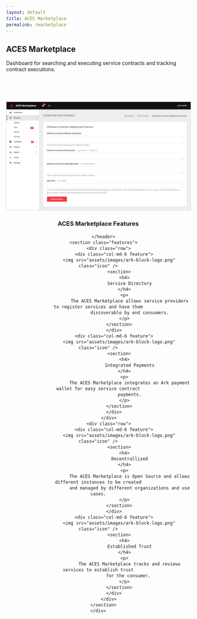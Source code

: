 ```yaml
---
layout: default
title: ACES Marketplace
permalink: /marketplace
---
```


<div class="spacial-features customFadeInUp" data-scroll="">
    <section class="container">
        <div class="row">
            <div class="col-12">
                <div class="header">
                    <h2>ACES Marketplace</h2>
                    <p>
                        Dashboard for searching and executing service contracts
                        and tracking contract executions.
                    </p>
                </div>
            </div>
        </div>
    </section>
</div>

<div class="customFadeInUp" data-scroll="" style="margin: 80px auto 0; max-width: 1400px;">
        <img src="assets/images/aces-marketplace-contract-form.png" class="img-fluid" style="border: 1px solid #ddd">
</div>


<div class="index-features" data-scroll>
    <div class="container">
        <header>
            <h3>ACES Marketplace Features</h3>

        </header>
        <section class="features">
            <div class="row">
                <div class="col-md-6 feature">
                    <img src="assets/images/ark-block-logo.png" class="icon" />
                    <section>
                        <h4>
                            Service Directory
                        </h4>
                        <p>
                            The ACES Marketplace allows service providers to register services and have them
                            discoverable by end consumers.
                        </p>
                    </section>
                </div>
                <div class="col-md-6 feature">
                    <img src="assets/images/ark-block-logo.png" class="icon" />
                    <section>
                        <h4>
                            Integrated Payments
                        </h4>
                        <p>
                            The ACES Marketplace integrates an Ark payment wallet for easy service contract
                            payments.
                        </p>
                    </section>
                </div>
            </div>
            <div class="row">
                <div class="col-md-6 feature">
                    <img src="assets/images/ark-block-logo.png" class="icon" />
                    <section>
                        <h4>
                            Decentrallized
                        </h4>
                        <p>
                            The ACES Marketplace is Open Source and allows different instances to be created
                            and managed by different organizations and use cases.
                        </p>
                    </section>
                </div>
                <div class="col-md-6 feature">
                    <img src="assets/images/ark-block-logo.png" class="icon" />
                    <section>
                        <h4>
                            Established Trust
                        </h4>
                        <p>
                            The ACES Marketplace tracks and reviews services to establish trust
                            for the consumer. 
                        </p>
                    </section>
                </div>
            </div>
        </section>
    </div>
</div>


<!--
<div class="index-clients">
    <div class="container">
        <header>
            <h4>Marketplace Statistics</h4>
        </header>
        <div class="about-2-stats">

            <div class="container">
                <div class="row">
                    <div class="col-md-3 text-center">
                        <span>4</span>
                        <p>Listeners</p>
                    </div>
                    <div class="col-md-3 text-center">
                        <span>1</span>
                        <p>Services</p>
                    </div>
                    <div class="col-md-3 text-center">
                        <span>1</span>
                        <p>Marketplaces</p>
                    </div>
                    <div class="col-md-3 text-center">
                        <span>0 BTC</span>
                        <p>Volume</p>
                    </div>
                </div>
            </div>
        </div>
    </div>
</div>
-->